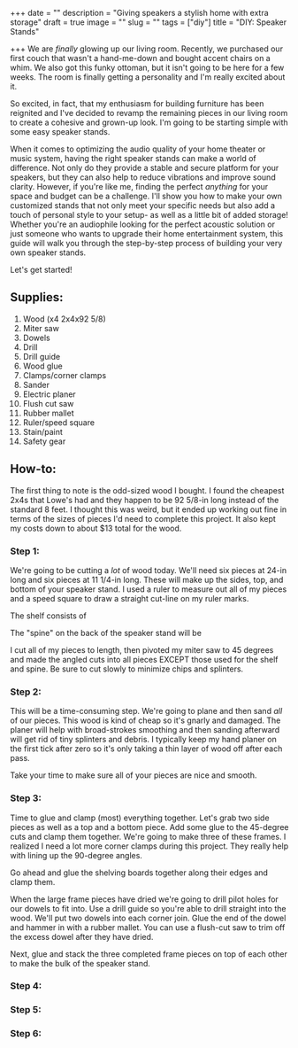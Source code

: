 +++
date = ""
description = "Giving speakers a stylish home with extra storage"
draft = true
image = ""
slug = ""
tags = ["diy"]
title = "DIY: Speaker Stands"

+++
We are _finally_ glowing up our living room. Recently, we purchased our first couch that wasn't a hand-me-down and bought accent chairs on a whim. We also got this funky ottoman, but it isn't going to be here for a few weeks. The room is finally getting a personality and I'm really excited about it.

So excited, in fact, that my enthusiasm for building furniture has been reignited and I've decided to revamp the remaining pieces in our living room to create a cohesive and grown-up look. I'm going to be starting simple with some easy speaker stands.

When it comes to optimizing the audio quality of your home theater or music system, having the right speaker stands can make a world of difference. Not only do they provide a stable and secure platform for your speakers, but they can also help to reduce vibrations and improve sound clarity. However, if you're like me, finding the perfect _anything_ for your space and budget can be a challenge. I'll show you how to make your own customized stands that not only meet your specific needs but also add a touch of personal style to your setup- as well as a little bit of added storage! Whether you're an audiophile looking for the perfect acoustic solution or just someone who wants to upgrade their home entertainment system, this guide will walk you through the step-by-step process of building your very own speaker stands.

Let's get started!

## Supplies:

 1. Wood (x4 2x4x92 5/8)
 2. Miter saw
 3. Dowels
 4. Drill
 5. Drill guide
 6. Wood glue
 7. Clamps/corner clamps
 8. Sander
 9. Electric planer
10. Flush cut saw
11. Rubber mallet
12. Ruler/speed square
13. Stain/paint
14. Safety gear

## How-to:

The first thing to note is the odd-sized wood I bought. I found the cheapest 2x4s that Lowe's had and they happen to be 92 5/8-in long instead of the standard 8 feet. I thought this was weird, but it ended up working out fine in terms of the sizes of pieces I'd need to complete this project. It also kept my costs down to about $13 total for the wood.

### Step 1:

We're going to be cutting a _lot_ of wood today. We'll need six pieces at 24-in long and six pieces at 11 1/4-in long. These will make up the sides, top, and bottom of your speaker stand. I used a ruler to measure out all of my pieces and a speed square to draw a straight cut-line on my ruler marks.

The shelf consists of

The "spine" on the back of the speaker stand will be

I cut all of my pieces to length, then pivoted my miter saw to 45 degrees and made the angled cuts into all pieces EXCEPT those used for the shelf and spine. Be sure to cut slowly to minimize chips and splinters.

### Step 2:

This will be a time-consuming step. We're going to plane and then sand _all_ of our pieces. This wood is kind of cheap so it's gnarly and damaged. The planer will help with broad-strokes smoothing and then sanding afterward will get rid of tiny splinters and debris. I typically keep my hand planer on the first tick after zero so it's only taking a thin layer of wood off after each pass.

Take your time to make sure all of your pieces are nice and smooth.

### Step 3:

Time to glue and clamp (most) everything together. Let's grab two side pieces as well as a top and a bottom piece. Add some glue to the 45-degree cuts and clamp them together. We're going to make three of these frames. I realized I need a lot more corner clamps during this project. They really help with lining up the 90-degree angles.

Go ahead and glue the shelving boards together along their edges and clamp them.

When the large frame pieces have dried we're going to drill pilot holes for our dowels to fit into. Use a drill guide so you're able to drill straight into the wood. We'll put two dowels into each corner join. Glue the end of the dowel and hammer in with a rubber mallet. You can use a flush-cut saw to trim off the excess dowel after they have dried.

Next, glue and stack the three completed frame pieces on top of each other to make the bulk of the speaker stand.

### Step 4:

### Step 5:

### Step 6:

### 